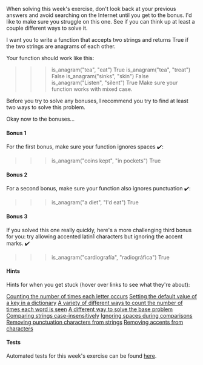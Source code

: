 When solving this week's exercise, don't look back at your previous answers and avoid searching on the Internet until you get to the bonus. I'd like to make sure you struggle on this one. See if you can think up at least a couple different ways to solve it.

I want you to write a function that accepts two strings and returns True if the two strings are anagrams of each other.

Your function should work like this:

>>> is_anagram("tea", "eat")
True
>>> is_anagram("tea", "treat")
False
>>> is_anagram("sinks", "skin")
False
>>> is_anagram("Listen", "silent")
True
Make sure your function works with mixed case.

Before you try to solve any bonuses, I recommend you try to find at least two ways to solve this problem.

Okay now to the bonuses...

#### Bonus 1

For the first bonus, make sure your function ignores spaces ✔️:

>>> is_anagram("coins kept", "in pockets")
True

#### Bonus 2

For a second bonus, make sure your function also ignores punctuation ✔️:

>>> is_anagram("a diet", "I'd eat")
True

#### Bonus 3

If you solved this one really quickly, here's a more challenging third bonus for you: try allowing accented latin1 characters but ignoring the accent marks. ✔️

>>> is_anagram("cardiografía", "radiográfica")
True

#### Hints

Hints for when you get stuck (hover over links to see what they're about):

[Counting the number of times each letter occurs](https://stackoverflow.com/a/46486682/2633215)
[Setting the default value of a key in a dictionary](https://docs.quantifiedcode.com/python-anti-patterns/correctness/not_using_setdefault_to_initialize_a_dictionary.html)
[A variety of different ways to count the number of times each word is seen](https://treyhunner.com/2015/11/counting-things-in-python/)
[A different way to solve the base problem](https://stackoverflow.com/a/15046263/2633215)
[Comparing strings case-insensitively](https://stackoverflow.com/a/319437/2633215)
[Ignoring spaces during comparisons](https://stackoverflow.com/a/8270146/2633215)
[Removing punctuation characters from strings](https://stackoverflow.com/a/34214187/2633215)
[Removing accents from characters](https://stackoverflow.com/a/14682498/2633215)

#### Tests

Automated tests for this week's exercise can be found [here](https://www.pythonmorsels.com/exercises/33b4af3082734d00bc62effc8da16375/tests/). 